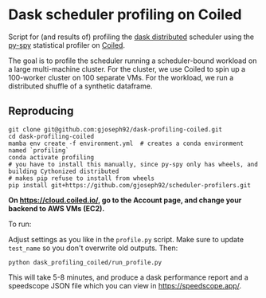# Dask scheduler profiling on Coiled

Script for (and results of) profiling the [dask distributed](https://github.com/dask/distributed) scheduler using the [py-spy](https://github.com/benfred/py-spy) statistical profiler on [Coiled](https://coiled.io/).

The goal is to profile the scheduler running a scheduler-bound workload on a large multi-machine cluster. For the cluster, we use Coiled to spin up a 100-worker cluster on 100 separate VMs. For the workload, we run a distributed shuffle of a synthetic dataframe.

## Reproducing

```shell
git clone git@github.com:gjoseph92/dask-profiling-coiled.git
cd dask-profiling-coiled
mamba env create -f environment.yml  # creates a conda environment named `profiling`
conda activate profiling
# you have to install this manually, since py-spy only has wheels, and building Cythonized distributed
# makes pip refuse to install from wheels
pip install git+https://github.com/gjoseph92/scheduler-profilers.git
```

**On <https://cloud.coiled.io/>, go to the Account page, and change your backend to AWS VMs (EC2).**

To run:

Adjust settings as you like in the `profile.py` script. Make sure to update `test_name` so you don't overwrite old outputs. Then:
```
python dask_profiling_coiled/run_profile.py
```
This will take 5-8 minutes, and produce a dask performance report and a speedscope JSON file which you can view in <https://speedscope.app/>.
